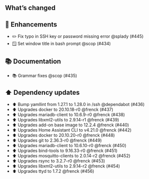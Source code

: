 ## What’s changed

## 🚀 Enhancements

- ✏️ Fix typo in SSH key or password missing error @splady (#445)
- 🪟 Set window title in bash prompt @scop (#434)

## 📚 Documentation

- 📚 Grammar fixes @scop (#435)

## ⬆️ Dependency updates

- ⬆️ Bump yamllint from 1.27.1 to 1.28.0 in /ssh @dependabot (#436)
- ⬆️ Upgrades docker to 20.10.18-r0 @frenck (#437)
- ⬆️ Upgrades mariadb-client to 10.6.9-r0 @frenck (#438)
- ⬆️ Upgrades libxml2-utils to 2.9.14-r1 @frenck (#439)
- ⬆️ Upgrades add-on base image to 12.2.4 @frenck (#440)
- ⬆️ Upgrades Home Assistant CLI to v4.21.0 @frenck (#442)
- ⬆️ Upgrades docker to 20.10.20-r0 @frenck (#448)
- ⬆️ Upgrades git to 2.36.3-r0 @frenck (#449)
- ⬆️ Upgrades mariadb-client to 10.6.10-r0 @frenck (#450)
- ⬆️ Upgrades bind-tools to 9.16.33-r0 @frenck (#451)
- ⬆️ Upgrades mosquitto-clients to 2.0.14-r2 @frenck (#452)
- ⬆️ Upgrades rsync to 3.2.7-r0 @frenck (#453)
- ⬆️ Upgrades libxml2-utils to 2.9.14-r2 @frenck (#454)
- ⬆️ Upgrades ttyd to 1.7.2 @frenck (#456)
